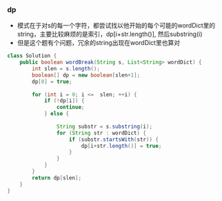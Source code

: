 ### dp
* 模式在于对s的每一个字符，都尝试找以他开始的每个可能的wordDict里的string，主要比较麻烦的是索引，dp[i+str.length()], 然后substring(i)
* 但是这个题有个问题，冗余的string出现在wordDict里也算对
```java
class Solution {
    public boolean wordBreak(String s, List<String> wordDict) {
        int slen = s.length();
        boolean[] dp = new boolean[slen+1];
        dp[0] = true;
        
        for (int i = 0; i <=  slen; ++i) {
            if (!dp[i]) {
                continue;
            } else {
                
                String substr = s.substring(i);
                for (String str : wordDict) {
                    if (substr.startsWith(str)) {
                        dp[i+str.length()] = true;
                    }
                }
            }
        }
        return dp[slen];
    }
}
```

